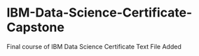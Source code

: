 # IBM-Data-Science-Certificate-Capstone
Final course of IBM Data Science Certificate
 Text File Added
